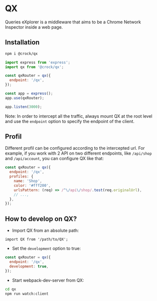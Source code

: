 # QX

Queries eXplorer is a middleware that aims to be a Chrome Network Inspector inside a web page.

## Installation

```bash
npm i @crock/qx
```

```js
import express from 'express';
import qx from '@crock/qx';

const qxRouter = qx({
  endpoint: '/qx',
});

const app = express();
app.use(qxRouter);

app.listen(3000);
```

Note: In order to intercept all the traffic, always mount QX at the root level and use the `endpoint` option to specify the endpoint of the client.


## Profil

Different profil can be configured according to the intercepted url. For example, if you work with 2 API on two different endpoints, like `/api/shop` and `/api/account`, you can configure QX like that:

```js
const qxRouter = qx({
  endpoint: '/qx',
  profiles: {
    name: 'Shop',
    color: '#fff200',
    urlsPattern: (req) => /^\/api\/shop/.test(req.originalUrl),
    // ...,
  },
});
```

## How to develop on QX?

- Import QX from an absolute path:

```
import QX from '/path/to/QX';
```

- Set the `development` option to true:

```js
const qxRouter = qx({
  endpoint: '/qx',
  development: true,
});
```

- Start webpack-dev-server from QX:

```bash
cd qx
npm run watch:client
```
